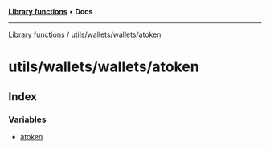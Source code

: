 [**Library functions**](../../../../README.md) • **Docs**

***

[Library functions](../../../../modules.md) / utils/wallets/wallets/atoken

# utils/wallets/wallets/atoken

## Index

### Variables

- [atoken](variables/atoken.md)
